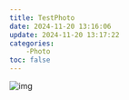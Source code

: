 ```yaml
---
title: TestPhoto
date: 2024-11-20 13:16:06
update: 2024-11-20 13:17:22
categories:
	-Photo
toc: false
---
```






![img](http://oss.interviewguide.cn/img/202205220035271.png)
